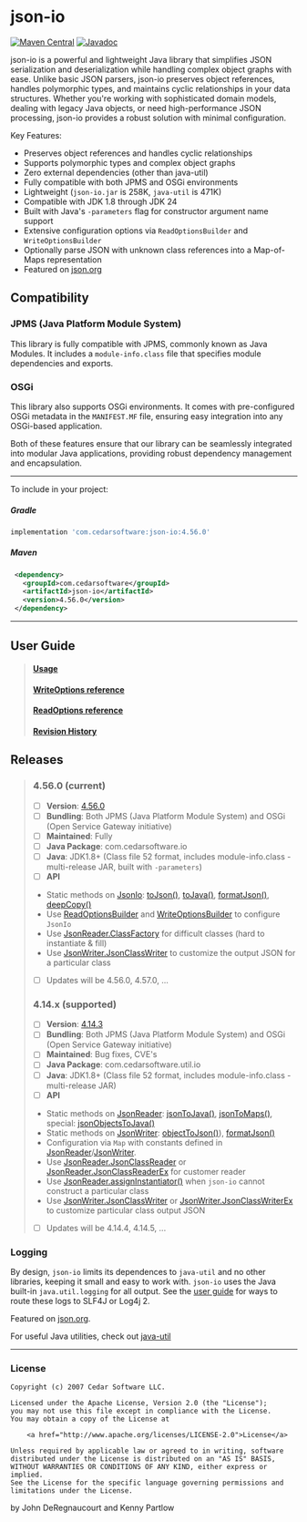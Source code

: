 json-io
=======
[![Maven Central](https://badgen.net/maven/v/maven-central/com.cedarsoftware/json-io)](https://central.sonatype.com/search?q=json-io&namespace=com.cedarsoftware)
[![Javadoc](https://javadoc.io/badge/com.cedarsoftware/json-io.svg)](http://www.javadoc.io/doc/com.cedarsoftware/json-io)

json-io is a powerful and lightweight Java library that simplifies JSON serialization and deserialization while handling complex object graphs with ease. Unlike basic JSON parsers, json-io preserves object references, handles polymorphic types, and maintains cyclic relationships in your data structures. Whether you're working with sophisticated domain models, dealing with legacy Java objects, or need high-performance JSON processing, json-io provides a robust solution with minimal configuration.

Key Features:
- Preserves object references and handles cyclic relationships
- Supports polymorphic types and complex object graphs
- Zero external dependencies (other than java-util)
- Fully compatible with both JPMS and OSGi environments
- Lightweight (`json-io.jar` is 258K, `java-util` is 471K)
- Compatible with JDK 1.8 through JDK 24
- Built with Java's `-parameters` flag for constructor argument name support
- Extensive configuration options via `ReadOptionsBuilder` and `WriteOptionsBuilder`
- Optionally parse JSON with unknown class references into a Map-of-Maps representation
- Featured on [json.org](http://json.org)
## Compatibility

### JPMS (Java Platform Module System)

This library is fully compatible with JPMS, commonly known as Java Modules. It includes a `module-info.class` file that
specifies module dependencies and exports.

### OSGi

This library also supports OSGi environments. It comes with pre-configured OSGi metadata in the `MANIFEST.MF` file, ensuring easy integration into any OSGi-based application.

Both of these features ensure that our library can be seamlessly integrated into modular Java applications, providing robust dependency management and encapsulation.

___
To include in your project:
##### Gradle
```groovy
implementation 'com.cedarsoftware:json-io:4.56.0'
```

##### Maven
```xml
 <dependency>
   <groupId>com.cedarsoftware</groupId>
   <artifactId>json-io</artifactId>
   <version>4.56.0</version>
 </dependency>
```

___

## User Guide
>#### [Usage](/user-guide.md)
>#### [WriteOptions reference](/user-guide-writeOptions.md)
>#### [ReadOptions reference](/user-guide-readOptions.md)
>#### [Revision History](/changelog.md)

## Releases
>### 4.56.0 (current)
>- [ ] **Version**: [4.56.0](https://www.javadoc.io/doc/com.cedarsoftware/json-io/4.56.0/index.html)
>- [ ] **Bundling**: Both JPMS (Java Platform Module System) and OSGi (Open Service Gateway initiative)
>- [ ] **Maintained**: Fully
>- [ ] **Java Package**: com.cedarsoftware.io
>- [ ] **Java**: JDK1.8+ (Class file 52 format, includes module-info.class - multi-release JAR, built with `-parameters`)
>- [ ] **API**
 >  - Static methods on [JsonIo](https://www.javadoc.io/doc/com.cedarsoftware/json-io/4.56.0/com/cedarsoftware/io/JsonIo.html): [toJson()](https://www.javadoc.io/static/com.cedarsoftware/json-io/4.56.0/com/cedarsoftware/io/JsonIo.html#toJson(java.lang.Object,com.cedarsoftware.io.WriteOptions)), [toJava()](https://www.javadoc.io/doc/com.cedarsoftware/json-io/latest/com/cedarsoftware/io/JsonIo.html#toJava(com.cedarsoftware.io.JsonObject,com.cedarsoftware.io.ReadOptions)), [formatJson()](https://www.javadoc.io/static/com.cedarsoftware/json-io/4.56.0/com/cedarsoftware/io/JsonIo.html#formatJson(java.lang.String)), [deepCopy()](https://www.javadoc.io/static/com.cedarsoftware/json-io/4.56.0/com/cedarsoftware/io/JsonIo.html#deepCopy(java.lang.Object,com.cedarsoftware.io.ReadOptions,com.cedarsoftware.io.WriteOptions))
 >  - Use [ReadOptionsBuilder](/user-guide-readOptions.md) and [WriteOptionsBuilder](/user-guide-writeOptions.md) to configure `JsonIo`
 >  - Use [JsonReader.ClassFactory](https://www.javadoc.io/static/com.cedarsoftware/json-io/4.56.0/com/cedarsoftware/io/JsonReader.ClassFactory.html) for difficult classes (hard to instantiate & fill)
 >  - Use [JsonWriter.JsonClassWriter](https://www.javadoc.io/static/com.cedarsoftware/json-io/4.56.0/com/cedarsoftware/io/JsonWriter.JsonClassWriter.html) to customize the output JSON for a particular class
>- [ ] Updates will be 4.56.0, 4.57.0, ...
>### 4.14.x (supported)
>- [ ] **Version**: [4.14.3](https://www.javadoc.io/doc/com.cedarsoftware/json-io/4.14.3/index.html)
>- [ ] **Bundling**: Both JPMS (Java Platform Module System) and OSGi (Open Service Gateway initiative)
>- [ ] **Maintained**: Bug fixes, CVE's
>- [ ] **Java Package**: com.cedarsoftware.util.io
>- [ ] **Java**: JDK1.8+ (Class file 52 format, includes module-info.class - multi-release JAR)
>- [ ] **API**
>  - Static methods on [JsonReader](https://www.javadoc.io/doc/com.cedarsoftware/json-io/4.14.3/com/cedarsoftware/util/io/JsonReader.html): [jsonToJava()](https://www.javadoc.io/doc/com.cedarsoftware/json-io/4.14.3/com/cedarsoftware/util/io/JsonReader.html#jsonToJava-java.lang.String-java.util.Map-), [jsonToMaps()](https://www.javadoc.io/doc/com.cedarsoftware/json-io/4.14.3/com/cedarsoftware/util/io/JsonReader.html#jsonToMaps-java.lang.String-java.util.Map-), special: [jsonObjectsToJava()](https://www.javadoc.io/doc/com.cedarsoftware/json-io/4.14.3/com/cedarsoftware/util/io/JsonReader.html#jsonObjectsToJava-com.cedarsoftware.util.io.JsonObject-)
>  - Static methods on [JsonWriter](https://www.javadoc.io/doc/com.cedarsoftware/json-io/4.14.3/com/cedarsoftware/util/io/JsonWriter.html): [objectToJson()](https://www.javadoc.io/doc/com.cedarsoftware/json-io/4.14.3/com/cedarsoftware/util/io/JsonWriter.html#objectToJson-java.lang.Object-java.util.Map-)), [formatJson()](https://www.javadoc.io/doc/com.cedarsoftware/json-io/4.14.3/com/cedarsoftware/util/io/JsonWriter.html#formatJson-java.lang.String-java.util.Map-java.util.Map-)
>  - Configuration via `Map` with constants defined in [JsonReader](https://www.javadoc.io/static/com.cedarsoftware/json-io/4.14.3/constant-values.html#com.cedarsoftware.util.io.JsonReader.CLASSLOADER)/[JsonWriter](https://www.javadoc.io/static/com.cedarsoftware/json-io/4.14.3/constant-values.html#com.cedarsoftware.util.io.JsonWriter.CLASSLOADER).
>  - Use [JsonReader.JsonClassReader](https://www.javadoc.io/doc/com.cedarsoftware/json-io/4.14.3/com/cedarsoftware/util/io/JsonReader.JsonClassReader.html) or [JsonReader.JsonClassReaderEx](https://www.javadoc.io/doc/com.cedarsoftware/json-io/4.14.3/com/cedarsoftware/util/io/JsonReader.JsonClassReaderEx.html) for customer reader
>  - Use [JsonReader.assignInstantiator()](https://www.javadoc.io/static/com.cedarsoftware/json-io/4.14.3/com/cedarsoftware/util/io/JsonReader.html#assignInstantiator-java.lang.Class-com.cedarsoftware.util.io.JsonReader.Factory-) when `json-io` cannot construct a particular class
>  - Use [JsonWriter.JsonClassWriter](https://www.javadoc.io/static/com.cedarsoftware/json-io/4.14.3/com/cedarsoftware/util/io/JsonWriter.JsonClassWriter.html) or [JsonWriter.JsonClassWriterEx](https://www.javadoc.io/static/com.cedarsoftware/json-io/4.14.3/com/cedarsoftware/util/io/JsonWriter.JsonClassWriterEx.html) to customize particular class output JSON
>- [ ] Updates will be 4.14.4, 4.14.5, ...

### Logging

By design, `json-io` limits its dependences to `java-util` and no other libraries, keeping it small and easy to work with.  `json-io` uses the Java built-in `java.util.logging` for all output. See the
[user guide](/user-guide.md#redirecting-javautillogging) for ways to route
these logs to SLF4J or Log4j&nbsp;2.

Featured on [json.org](http://json.org).

For useful Java utilities, check out [java-util](http://github.com/jdereg/java-util)
___
### License
```
Copyright (c) 2007 Cedar Software LLC.

Licensed under the Apache License, Version 2.0 (the "License");
you may not use this file except in compliance with the License.
You may obtain a copy of the License at

    <a href="http://www.apache.org/licenses/LICENSE-2.0">License</a>

Unless required by applicable law or agreed to in writing, software
distributed under the License is distributed on an "AS IS" BASIS,
WITHOUT WARRANTIES OR CONDITIONS OF ANY KIND, either express or implied.
See the License for the specific language governing permissions and
limitations under the License.
```

by John DeRegnaucourt and Kenny Partlow
